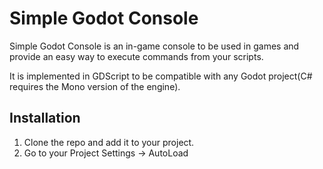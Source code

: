 # Simple Godot Console #

Simple Godot Console is an in-game console to be used in games and provide an easy way to execute commands from your scripts.

It is implemented in GDScript to be compatible with any Godot project(C# requires the Mono version of the engine).

## Installation

1. Clone the repo and add it to your project.
2. Go to your Project Settings -> AutoLoad